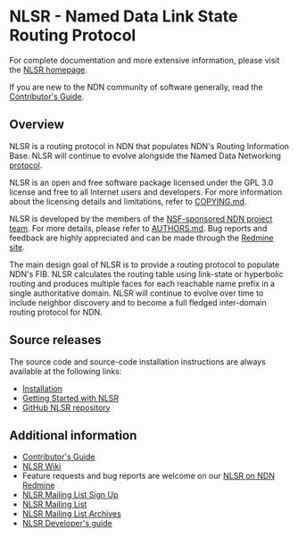 NLSR - Named Data Link State Routing Protocol
=============================================

For complete documentation and more extensive information,
please visit the [NLSR homepage](http://named-data.net/doc/NLSR/current/).

If you are new to the NDN community of software generally, read the
[Contributor's Guide](https://github.com/named-data/NFD/blob/master/CONTRIBUTING.md).

## Overview

NLSR is a routing protocol in NDN that populates NDN's Routing Information Base. NLSR
will continue to evolve alongside the Named Data Networking [protocol](http://named-data.net/doc/ndn-tlv/).

NLSR is an open and free software package licensed under the GPL 3.0 license and free to all
Internet users and developers.  For more information about the licensing details and
limitations, refer to [COPYING.md](https://github.com/named-data/NLSR/blob/master/COPYING.md).

NLSR is developed by the members of the [NSF-sponsored NDN project team](http://named-data.net/project/participants/).
For more details, please refer to [AUTHORS.md](https://github.com/named-data/NLSR/blob/master/AUTHORS.md).
Bug reports and feedback are highly appreciated and can be made through the
[Redmine site](http://redmine.named-data.net/projects/nlsr).

The main design goal of NLSR is to provide a routing protocol to populate NDN's FIB.
NLSR calculates the routing table using link-state or hyperbolic routing and produces
multiple faces for each reachable name prefix in a single authoritative domain. NLSR
will continue to evolve over time to include neighbor discovery and to become a full
fledged inter-domain routing protocol for NDN.


Source releases
---------------

The source code and source-code installation instructions are always available at
the following links:

- [Installation](http://named-data.net/doc/NLSR/current/INSTALL.html)
- [Getting Started with NLSR](http://named-data.net/doc/NLSR/current/GETTING-STARTED.html)
- [GitHub NLSR repository](https://github.com/named-data/NLSR)

Additional information
----------------------

- [Contributor's Guide](https://github.com/named-data/NFD/blob/master/CONTRIBUTING.md)
- [NLSR Wiki](http://redmine.named-data.net/projects/nlsr/wiki/)
- Feature requests and bug reports are welcome on our
  [NLSR on NDN Redmine](http://redmine.named-data.net/projects/nlsr)
- [NLSR Mailing List Sign Up](https://listserv.memphis.edu/scripts/wa.exe?GETPW1)
- [NLSR Mailing List](https://listserv.memphis.edu/scripts/wa.exe?SUBED1=NLSR-HELP-L&A=1)
- [NLSR Mailing List Archives](https://listserv.memphis.edu/scripts/wa.exe?A0=NLSR-HELP-L)
- [NLSR Developer's guide](https://github.com/named-data/NLSR/blob/developers-guide/NLSR-Developers-Guide.pdf)
